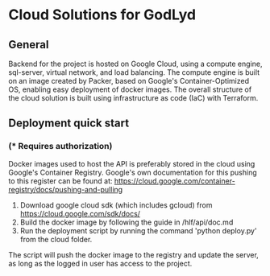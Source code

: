 # Cloud Solutions for GodLyd
## General
Backend for the project is hosted on Google Cloud, using a compute engine, sql-server, virtual network, and load balancing. 
The compute engine is built on an image created by Packer, based on Google's Container-Optimized OS, enabling easy deployment of docker images. The overall structure of the cloud solution is built using infrastructure as code (IaC) with Terraform. 

## Deployment quick start
### (* Requires authorization)

Docker images used to host the API is preferably stored in the cloud using Google's Container Registry. 
Google's own documentation for this pushing to this register can be found at:
https://cloud.google.com/container-registry/docs/pushing-and-pulling

1. Download google cloud sdk (which includes gcloud) from https://cloud.google.com/sdk/docs/
2. Build the docker image by following the guide in /hlf/api/doc.md
3. Run the deployment script by running the command 'python deploy.py' from the cloud folder.

The script will push the docker image to the registry and update the server, as long as the logged in user has access to the project. 
```

